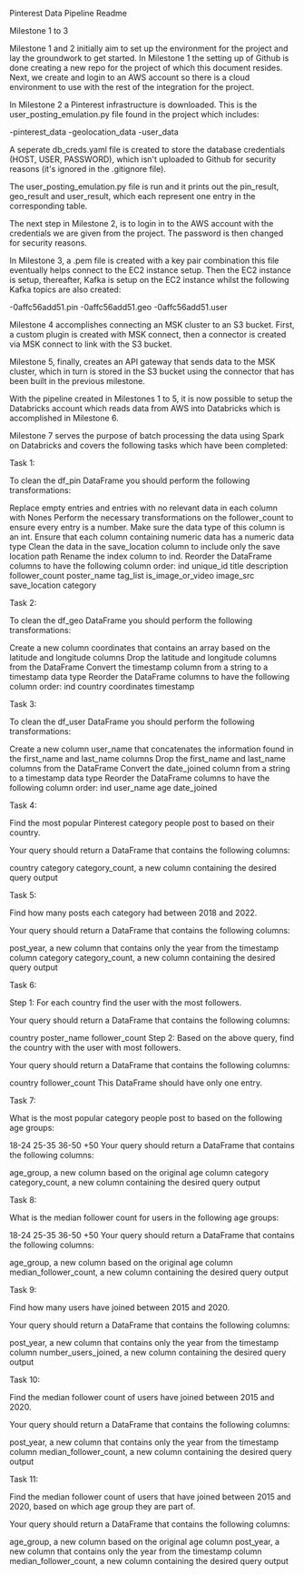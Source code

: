 Pinterest Data Pipeline Readme

Milestone 1 to 3

Milestone 1 and 2 initially aim to set up the environment for the project and lay the groundwork to get started. In Milestone 1 the setting up of Github is done creating a new repo for the project of which this document resides. Next, we create and login to an AWS account so there is a cloud environment to use with the rest of the integration for the project.

In Milestone 2 a Pinterest infrastructure is downloaded. This is the user_posting_emulation.py file found in the project which includes:

-pinterest_data
-geolocation_data
-user_data

A seperate db_creds.yaml file is created to store the database credentials (HOST, USER, PASSWORD), which isn't uploaded to Github for security reasons (it's ignored in the .gitignore file).

The user_posting_emulation.py file is run and it prints out the pin_result, geo_result and user_result, which each represent one entry in the corresponding table.

The next step in Milestone 2, is to login in to the AWS account with the credentials we are given from the project. The password is then changed for security reasons.

In Milestone 3, a .pem file is created with a key pair combination this file eventually helps connect to the EC2 instance setup. Then the EC2 instance is setup, thereafter, Kafka is setup on the EC2 instance whilst the following Kafka topics are also created:

-0affc56add51.pin
-0affc56add51.geo
-0affc56add51.user

Milestone 4 accomplishes connecting an MSK cluster to an S3 bucket. First, a custom plugin is created with MSK connect, then a connector is created via MSK connect to link with the S3 bucket.

Milestone 5, finally, creates an API gateway that sends data to the MSK cluster, which in turn is stored in the S3 bucket using the connector that has been built in the previous milestone.

With the pipeline created in Milestones 1 to 5, it is now possible to setup the Databricks account which reads data from AWS into Databricks which is accomplished in Milestone 6.

Milestone 7 serves the purpose of batch processing the data using Spark on Databricks and covers the following tasks which have been completed:

Task 1:

To clean the df_pin DataFrame you should perform the following transformations:

Replace empty entries and entries with no relevant data in each column with Nones
Perform the necessary transformations on the follower_count to ensure every entry is a number. Make sure the data type of this column is an int.
Ensure that each column containing numeric data has a numeric data type
Clean the data in the save_location column to include only the save location path
Rename the index column to ind.
Reorder the DataFrame columns to have the following column order:
ind
unique_id
title
description
follower_count
poster_name
tag_list
is_image_or_video
image_src
save_location
category

Task 2:

To clean the df_geo DataFrame you should perform the following transformations:

Create a new column coordinates that contains an array based on the latitude and longitude columns
Drop the latitude and longitude columns from the DataFrame
Convert the timestamp column from a string to a timestamp data type
Reorder the DataFrame columns to have the following column order:
ind
country
coordinates
timestamp

Task 3:

To clean the df_user DataFrame you should perform the following transformations:

Create a new column user_name that concatenates the information found in the first_name and last_name columns
Drop the first_name and last_name columns from the DataFrame
Convert the date_joined column from a string to a timestamp data type
Reorder the DataFrame columns to have the following column order:
ind
user_name
age
date_joined

Task 4:

Find the most popular Pinterest category people post to based on their country.


Your query should return a DataFrame that contains the following columns:

country
category
category_count, a new column containing the desired query output

Task 5:

Find how many posts each category had between 2018 and 2022.


Your query should return a DataFrame that contains the following columns:

post_year, a new column that contains only the year from the timestamp column
category
category_count, a new column containing the desired query output

Task 6:

Step 1: For each country find the user with the most followers.


Your query should return a DataFrame that contains the following columns:

country
poster_name
follower_count
Step 2: Based on the above query, find the country with the user with most followers.


Your query should return a DataFrame that contains the following columns:

country
follower_count
This DataFrame should have only one entry.

Task 7:

What is the most popular category people post to based on the following age groups:

18-24
25-35
36-50
+50
Your query should return a DataFrame that contains the following columns:

age_group, a new column based on the original age column
category
category_count, a new column containing the desired query output

Task 8:

What is the median follower count for users in the following age groups:

18-24
25-35
36-50
+50
Your query should return a DataFrame that contains the following columns:

age_group, a new column based on the original age column
median_follower_count, a new column containing the desired query output

Task 9:

Find how many users have joined between 2015 and 2020.


Your query should return a DataFrame that contains the following columns:

post_year, a new column that contains only the year from the timestamp column
number_users_joined, a new column containing the desired query output

Task 10:

Find the median follower count of users have joined between 2015 and 2020.


Your query should return a DataFrame that contains the following columns:

post_year, a new column that contains only the year from the timestamp column
median_follower_count, a new column containing the desired query output

Task 11:

Find the median follower count of users that have joined between 2015 and 2020, based on which age group they are part of.


Your query should return a DataFrame that contains the following columns:

age_group, a new column based on the original age column
post_year, a new column that contains only the year from the timestamp column
median_follower_count, a new column containing the desired query output